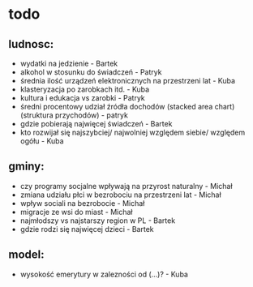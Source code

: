 # todo

## ludnosc:

- wydatki na jedzienie - Bartek
- alkohol w stosunku do świadczeń - Patryk
- średnia ilość urządzeń elektronicznych na przestrzeni lat - Kuba
- klasteryzacja po zarobkach itd. - Kuba
- kultura i edukacja vs zarobki - Patryk
- średni procentowy udział źródła dochodów (stacked area chart) (struktura przychodów) - patryk
- gdzie pobierają najwięcej świadczeń - Bartek
- kto rozwijał się najszybciej/ najwolniej względem siebie/ względem ogółu - Kuba

## gminy:

- czy programy socjalne wpływają na przyrost naturalny - Michał
- zmiana udziału płci w bezrobociu na przestrzeni lat - Michał
- wpływ sociali na bezrobocie - Michał
- migracje ze wsi do miast - Michał
- najmłodszy vs najstarszy region w PL - Bartek
- gdzie rodzi się najwięcej dzieci - Bartek

## model:

- wysokość emerytury w zalezności od (...)? - Kuba

